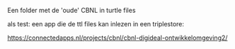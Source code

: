 Een folder met de 'oude' CBNL in turtle files


als test:
een app die de ttl files kan inlezen in een triplestore:

https://connectedapps.nl/projects/cbnl/cbnl-digideal-ontwikkelomgeving2/


